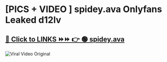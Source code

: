 
 # [PICS + VIDEO ] spidey.ava Onlyfans Leaked d12lv

## <h2><a href="https://clipsfans.com/spidey.ava&ref=git">🔗 Click to LINKS ⏩⏩ 👉 🟢 spidey.ava </a></h2>

<a href="https://clipsfans.com/spidey.ava&ref=git" rel="nofollow" data-target="animated-image.originalLink"><img src="https://i.ibb.co.com/xMMVF88/686577567.gif" alt="Viral Video Original" style="max-width: 100%; display: inline-block;" data-target="animated-image.originalImage"></a>


